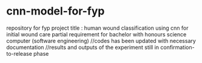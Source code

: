 # cnn-model-for-fyp
repository for fyp project
title : human wound classification using cnn for initial wound care
partial requirement for bachelor with honours science computer (software engineering)
//codes has been updated with necessary documentation
//results and outputs of the experiment still in confirmation-to-release phase
